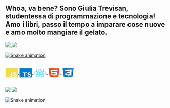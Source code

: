 ## Whoa, va bene? Sono Giulia Trevisan, studentessa di programmazione e tecnologia! Amo i libri, passo il tempo a imparare cose nuove e amo molto mangiare il gelato.
<div>
<a href="https://github.com/giuliatrevisan">
<img height="150em" src="https://github-readme-stats.vercel.app/api?username=giuliatrevisan&theme=midnight-purple&show_icons=true"/>
<img height="150em" src="https://github-readme-stats.vercel.app/api/top-langs/?username=giuliatrevisan&layout=compact&langs_count=16&theme=midnight-purple"/>
</div>

 ![Snake animation](https://github.com/giuliatrevisan/giuliatrevisan/blob/output/github-contribution-grid-snake.svg)

<div style="display: inline_block"><br>
  <img align="center" alt="Giu-Js" height="30" width="40" src="https://raw.githubusercontent.com/devicons/devicon/master/icons/javascript/javascript-plain.svg">
  <img align="center" alt="Giu-Ts" height="30" width="40" src="https://raw.githubusercontent.com/devicons/devicon/master/icons/typescript/typescript-plain.svg">
  <img align="center" alt="Giu-React" height="30" width="40" src="https://raw.githubusercontent.com/devicons/devicon/master/icons/react/react-original.svg">
  <img align="center" alt="Giu-HTML" height="30" width="40" src="https://raw.githubusercontent.com/devicons/devicon/master/icons/html5/html5-original.svg">
  <img align="center" alt="Giu-CSS" height="30" width="40" src="https://raw.githubusercontent.com/devicons/devicon/master/icons/css3/css3-original.svg">
</div>
  
  ##
 
<div> 
  <a href="https://www.instagram.com/giu_trevisan/" target="_blank"><img src="https://img.shields.io/badge/-Instagram-%23E4405F?style=for-the-badge&logo=instagram&logoColor=white" target="_blank"></a>
</a> 
  <a href = "mailto:giutrevisan.alu.lmb"><img src="https://img.shields.io/badge/-Gmail-%23333?style=for-the-badge&logo=gmail&logoColor=white" target="_blank"></a>
</div>

![Snake animation](https://github.com/giuliatrevisan/giuliatrevisan/blob/output/github-contribution-grid-snake.svg)
